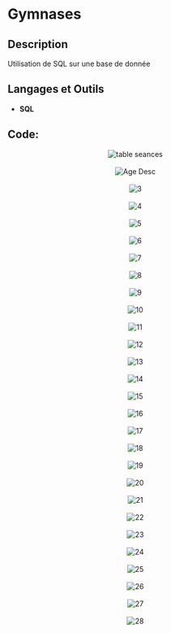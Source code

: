 <h1>Gymnases</h1>

<h2>Description</h2>
Utilisation de SQL sur une base de donnée  
<br />

<h2>Langages et Outils</h2>

- <b>SQL</b> 


<h2>Code:</h2>

<p align="center">
<img src="https://i.imgur.com/R6xBBCO.png" alt="table seances"/>
<br />
<br />
<img src="https://i.imgur.com/XPDpQw2.png" alt="Age Desc"/>
<br />
<br />
<img src="https://i.imgur.com/3nG8lFL.png" alt="3"/>
<br />
<br />
<img src="https://i.imgur.com/IhONE3O.png" alt="4"/>
<br />
<br />
<img src="https://i.imgur.com/CoY4gTU.png" alt="5"/>
<br />
<br />
<img src="https://i.imgur.com/7q8A2o8.png" alt="6"/>
<br />
<br />
<img src="https://i.imgur.com/oEYfoxL.png" alt="7"/>
<br />
<br />
<img src="https://i.imgur.com/qXMoDPq.png" alt="8"/>
<br />
<br />
<img src="https://i.imgur.com/kqXasdP.png" alt="9"/>
<br />
<br />
<img src="https://i.imgur.com/uuw2FLs.png" alt="10"/>
<br />
<br />
<img src="https://i.imgur.com/eFqgV0G.png" alt="11"/>
<br />
<br />
<img src="https://i.imgur.com/hXyrUEG.png" alt="12"/>
<br />
<br />
<img src="https://i.imgur.com/ywmNLTJ.png" alt="13"/>
<br />
<br />
<img src="https://i.imgur.com/c4KzKmY.png" alt="14"/>
<br />
<br />
<img src="https://i.imgur.com/Ll8IpYP.png" alt="15"/>
<br />
<br />
<img src="https://i.imgur.com/aGxrnl3.png" alt="16"/>
<br />
<br />
<img src="https://i.imgur.com/JK0fNcl.png" alt="17"/>
<br />
<br />
<img src="https://i.imgur.com/RQNC0dv.png" alt="18"/>
<br />
<br />
<img src="https://i.imgur.com/jYw2v4Z.png" alt="19"/>
<br />
<br />
<img src="https://i.imgur.com/QHbQJF0.png" alt="20"/>
<br />
<br />
<img src="https://i.imgur.com/Wi5PdWv.png" alt="21"/>
<br />
<br />
<img src="https://i.imgur.com/JnAUgmp.png" alt="22"/>
<br />
<br />
<img src="https://i.imgur.com/RteCRUk.png" alt="23"/>
<br />
<br />
<img src="https://i.imgur.com/1Uvgdy7.png" alt="24"/>
<br />
<br />
<img src="https://i.imgur.com/IDMVnyB.png" alt="25"/>
<br />
<br />
<img src="https://i.imgur.com/ESAzHwf.png" alt="26"/>
<br />
<br />
<img src="https://i.imgur.com/HhuDCgC.png" alt="27"/>
<br />
<br />
<img src="https://i.imgur.com/rqqeaQp.png" alt="28"/>
<br />
<br />

</p>

<!--
 ```diff
- text in red
+ text in green
! text in orange
# text in gray
@@ text in purple (and bold)@@
```
--!>
